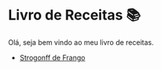 # Livro de Receitas :books:

Olá, seja bem vindo ao meu livro de receitas.

- [Strogonff de Frango](./receitas/Strogonoff.md)

